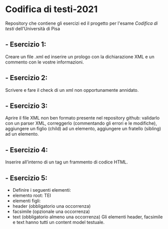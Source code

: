# Codifica di testi-2021
Repository che contiene gli esercizi ed il progetto per l'esame _Codifica di testi_ dell'Università di Pisa

## - Esercizio 1:
Creare un file .xml ed inserire un prologo con la dichiarazione XML e un commento con le vostre informazioni.

## - Esercizio 2:
Scrivere e fare il check di un xml non opportunamente annidato.

## - Esercizio 3:
Aprire il file XML non ben formato presente nel repository github:
validarlo con un parser XML,
correggerlo (commentando gli errori e le modifiche),
aggiungere un figlio (child) ad un elemento,
aggiungere un fratello (sibling) ad un elemento.

## - Esercizio 4:
Inserire all’interno di un tag un frammento di codice HTML.

## - Esercizio 5:
* Definire i seguenti elementi:
* elemento root: TEI
* elementi figli:
* header (obbligatorio una occorrenza)
* facsimile (opzionale una occorrenza)
* text (obbligatorio almeno una occorrenza)
Gli elementi header, facsimile e text hanno tutti un content model testuale.
